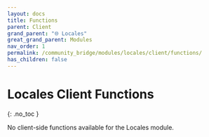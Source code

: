 ```yaml
---
layout: docs
title: Functions
parent: Client
grand_parent: "🌐 Locales"
great_grand_parent: Modules
nav_order: 1
permalink: /community_bridge/modules/locales/client/functions/
has_children: false
---
```


# Locales Client Functions
{: .no_toc }

No client-side functions available for the Locales module.
